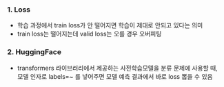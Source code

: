 ### 1. Loss    
- 학습 과정에서 train loss가 안 떨어지면 학습이 제대로 안되고 있다는 의미
- train loss는 떨어지는데 valid loss는 오를 경우 오버피팅
   
### 2. HuggingFace   
- transformers 라이브러리에서 제공하는 사전학습모델을 분류 문제에 사용할 때, 모델 인자로 labels=~ 를 넣어주면 모델 예측 결과에서 바로 loss 뽑을 수 있음